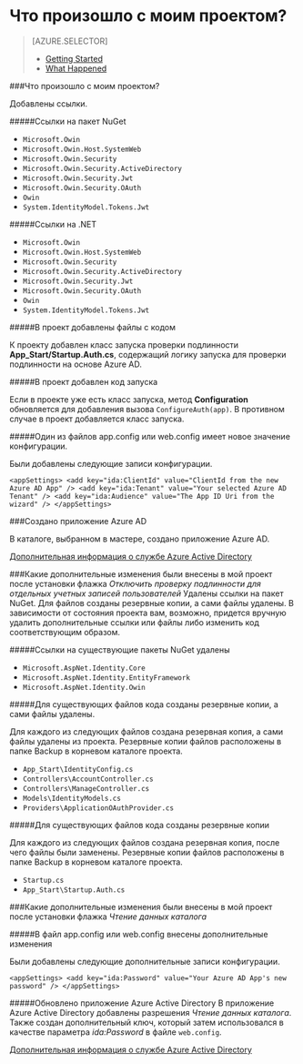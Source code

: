 <properties
	pageTitle=""
	description="Описываются изменения в проекте Visual Studio после запуска мастера Azure Active Directory"
	services="active-directory"
	documentationCenter=""
	authors="patshea123"
	manager="douge"
	editor="tglee"/>

<tags
	ms.service="active-directory"
	ms.workload="web"
	ms.tgt_pltfrm="vs-what-happened"
	ms.devlang="na"
	ms.topic="article"
	ms.date="05/06/2015"
	ms.author="patshea123"/>

# Что произошло с моим проектом?

> [AZURE.SELECTOR]
> - [Getting Started](vs-active-directory-webapi-getting-started.md)
> - [What Happened](vs-active-directory-webapi-what-happened.md)

###<span id="whathappened">Что произошло с моим проектом?</span>

Добавлены ссылки.

#####Ссылки на пакет NuGet

- `Microsoft.Owin`
- `Microsoft.Owin.Host.SystemWeb`
- `Microsoft.Owin.Security`
- `Microsoft.Owin.Security.ActiveDirectory`
- `Microsoft.Owin.Security.Jwt`
- `Microsoft.Owin.Security.OAuth`
- `Owin`
- `System.IdentityModel.Tokens.Jwt`

#####Ссылки на .NET

- `Microsoft.Owin`
- `Microsoft.Owin.Host.SystemWeb`
- `Microsoft.Owin.Security`
- `Microsoft.Owin.Security.ActiveDirectory`
- `Microsoft.Owin.Security.Jwt`
- `Microsoft.Owin.Security.OAuth`
- `Owin`
- `System.IdentityModel.Tokens.Jwt`

#####В проект добавлены файлы с кодом

К проекту добавлен класс запуска проверки подлинности **App_Start/Startup.Auth.cs**, содержащий логику запуска для проверки подлинности на основе Azure AD.

#####В проект добавлен код запуска

Если в проекте уже есть класс запуска, метод **Configuration** обновляется для добавления вызова `ConfigureAuth(app)`. В противном случае в проект добавляется класс запуска.


#####Один из файлов app.config или web.config имеет новое значение конфигурации.

Были добавлены следующие записи конфигурации. <pre> `<appSettings>
    		<add key="ida:ClientId" value="ClientId from the new Azure AD App" />
    		<add key="ida:Tenant" value="Your selected Azure AD Tenant" />
    		<add key="ida:Audience" value="The App ID Uri from the wizard" />
	</appSettings>` </pre>

###Создано приложение Azure AD

В каталоге, выбранном в мастере, создано приложение Azure AD.

[Дополнительная информация о службе Azure Active Directory](http://azure.microsoft.com/services/active-directory/)

###Какие дополнительные изменения были внесены в мой проект после установки флажка *Отключить проверку подлинности для отдельных учетных записей пользователей*
Удалены ссылки на пакет NuGet. Для файлов созданы резервные копии, а сами файлы удалены. В зависимости от состояния проекта вам, возможно, придется вручную удалить дополнительные ссылки или файлы либо изменить код соответствующим образом.

#####Ссылки на существующие пакеты NuGet удалены

- `Microsoft.AspNet.Identity.Core`
- `Microsoft.AspNet.Identity.EntityFramework`
- `Microsoft.AspNet.Identity.Owin`

#####Для существующих файлов кода созданы резервные копии, а сами файлы удалены.

Для каждого из следующих файлов создана резервная копия, а сами файлы удалены из проекта. Резервные копии файлов расположены в папке Backup в корневом каталоге проекта.

- `App_Start\IdentityConfig.cs`
- `Controllers\AccountController.cs`
- `Controllers\ManageController.cs`
- `Models\IdentityModels.cs`
- `Providers\ApplicationOAuthProvider.cs`

#####Для существующих файлов кода созданы резервные копии

Для каждого из следующих файлов создана резервная копия, после чего файлы были заменены. Резервные копии файлов расположены в папке Backup в корневом каталоге проекта.

- `Startup.cs`
- `App_Start\Startup.Auth.cs`

###Какие дополнительные изменения были внесены в мой проект после установки флажка *Чтение данных каталога*

#####В файл app.config или web.config внесены дополнительные изменения

Были добавлены следующие дополнительные записи конфигурации. <pre> `<appSettings>
	    <add key="ida:Password" value="Your Azure AD App's new password" />
	</appSettings>` </pre>

#####Обновлено приложение Azure Active Directory
В приложение Azure Active Directory добавлены разрешения *Чтение данных каталога*. Также создан дополнительный ключ, который затем использовался в качестве параметра *ida:Password* в файле `web.config`.

[Дополнительная информация о службе Azure Active Directory](http://azure.microsoft.com/services/active-directory/)

<!---HONumber=July15_HO4-->